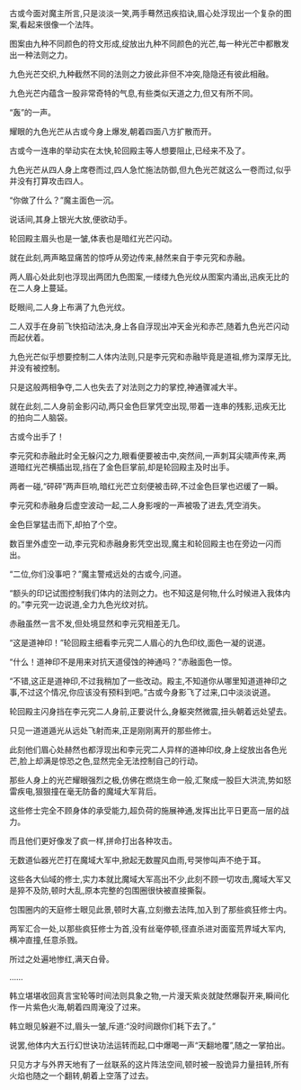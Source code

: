 
古或今面对魔主所言,只是淡淡一笑,两手蓦然迅疾掐诀,眉心处浮现出一个复杂的图案,看起来很像一个法阵。

图案由九种不同颜色的符文形成,绽放出九种不同颜色的光芒,每一种光芒中都散发出一种法则之力。

九色光芒交织,九种截然不同的法则之力彼此非但不冲突,隐隐还有彼此相融。

九色光芒内蕴含一股非常奇特的气息,有些类似天道之力,但又有所不同。

“轰”的一声。

耀眼的九色光芒从古或今身上爆发,朝着四面八方扩散而开。

古或今一连串的举动实在太快,轮回殿主等人想要阻止,已经来不及了。

九色光芒从四人身上席卷而过,四人急忙施法防御,但九色光芒就这么一卷而过,似乎并没有打算攻击四人。

“你做了什么？”魔主面色一沉。

说话间,其身上银光大放,便欲动手。

轮回殿主眉头也是一皱,体表也是暗红光芒闪动。

就在此刻,两声略显痛苦的惊呼从旁边传来,赫然来自于李元究和赤融。

两人眉心处此刻也浮现出两团九色图案,一缕缕九色光纹从图案内涌出,迅疾无比的在二人身上蔓延。

眨眼间,二人身上布满了九色光纹。

二人双手在身前飞快掐动法决,身上各自浮现出冲天金光和赤芒,随着九色光芒闪动而起伏着。

九色光芒似乎想要控制二人体内法则,只是李元究和赤融毕竟是道祖,修为深厚无比,并没有被控制。

只是这般两相争夺,二人也失去了对法则之力的掌控,神通骤减大半。

就在此刻,二人身前金影闪动,两只金色巨掌凭空出现,带着一连串的残影,迅疾无比的拍向二人脑袋。

古或今出手了！

李元究和赤融此时全无躲闪之力,眼看便要被击中,突然间,一声刺耳尖啸声传来,两道暗红光芒横插出现,挡在了金色巨掌前,却是轮回殿主及时出手。

两者一碰,“砰砰”两声巨响,暗红光芒立刻便被击碎,不过金色巨掌也迟缓了一瞬。

李元究和赤融身后虚空波动一起,二人身影嗖的一声被吸了进去,凭空消失。

金色巨掌猛击而下,却拍了个空。

数百里外虚空一动,李元究和赤融身影凭空出现,魔主和轮回殿主也在旁边一闪而出。

“二位,你们没事吧？”魔主警戒远处的古或今,问道。

“额头的印记试图控制我们体内的法则之力。也不知这是何物,什么时候进入我体内的。”李元究一边说道,全力九色光纹对抗。

赤融虽然一言不发,但处境显然和李元究相差无几。

“这是道神印！”轮回殿主细看李元究二人眉心的九色印纹,面色一凝的说道。

“什么！道神印不是用来对抗天道侵蚀的神通吗？”赤融面色一惊。

“不错,这正是道神印,不过我稍加了一些改动。殿主,不知道你从哪里知道道神印之事,不过这个情况,你应该没有预料到吧。”古或今身影飞了过来,口中淡淡说道。

轮回殿主闪身挡在李元究二人身前,正要说什么,身躯突然微震,扭头朝着远处望去。

只见一道道遁光从远处飞射而来,正是刚刚离开的那些修士。

此刻他们眉心处赫然也都浮现出和李元究二人异样的道神印纹,身上绽放出各色光芒,脸上却满是惊恐之色,显然完全无法控制自己的行动。

那些人身上的光芒耀眼强烈之极,仿佛在燃烧生命一般,汇聚成一股巨大洪流,势如怒雷疾电,狠狠撞在毫无防备的魔域大军背后。

这些修士完全不顾身体的承受能力,超负荷的施展神通,发挥出比平日更高一层的战力。

而且他们更好像发了疯一样,拼命打出各种攻击。

无数道仙器光芒打在魔域大军中,掀起无数腥风血雨,号哭惨叫声不绝于耳。

这些各大仙域的修士,实力本就比魔域大军高出不少,此刻不顾一切攻击,魔域大军又是猝不及防,顿时大乱,原本完整的包围圈很快被直接撕裂。

包围圈内的天庭修士眼见此景,顿时大喜,立刻撤去法阵,加入到了那些疯狂修士内。

两军汇合一处,以那些疯狂修士为首,没有丝毫停顿,径直杀进对面蛮荒界域大军内,横冲直撞,任意杀戮。

所过之处遍地惨红,满天白骨。

……

韩立堪堪收回真言宝轮等时间法则具象之物,一片漫天紫炎就陡然爆裂开来,瞬间化作一片紫色火海,朝着四周淹没了过来。

韩立眼见躲避不过,眉头一皱,斥道:“没时间跟你们耗下去了。”

说罢,他体内大五行幻世诀功法运转而起,口中爆喝一声“天翻地覆”,随之一掌拍出。

只见方才与外界天地有了一丝联系的这片阵法空间,顿时被一股诡异力量扭转,所有火焰也随之一个翻转,朝着上空落了过去。